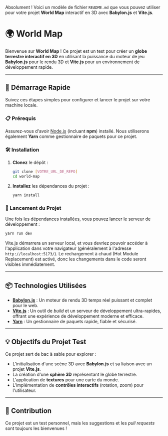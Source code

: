 Absolument \! Voici un modèle de fichier `README.md` que vous pouvez utiliser pour votre projet **World Map** interactif en 3D avec **Babylon.js** et **Vite.js**.

# 🌍 World Map

Bienvenue sur **World Map** \! Ce projet est un test pour créer un **globe terrestre interactif en 3D**  en utilisant la puissance du moteur de jeu **Babylon.js** pour le rendu 3D et **Vite.js** pour un environnement de développement rapide.

-----

## 🚀 Démarrage Rapide

Suivez ces étapes simples pour configurer et lancer le projet sur votre machine locale.

### 📋 Prérequis

Assurez-vous d'avoir [Node.js](https://nodejs.org/en/) (incluant **npm**) installé. Nous utiliserons également **Yarn** comme gestionnaire de paquets pour ce projet.

### 🛠️ Installation

1.  **Clonez** le dépôt :

    ```bash
    git clone [VOTRE_URL_DE_REPO]
    cd world-map
    ```

2.  **Installez** les dépendances du projet :

    ```bash
    yarn install
    ```

### 🏃 Lancement du Projet

Une fois les dépendances installées, vous pouvez lancer le serveur de développement :

```bash
yarn run dev
```

Vite.js démarrera un serveur local, et vous devriez pouvoir accéder à l'application dans votre navigateur (généralement à l'adresse `http://localhost:5173/`). Le rechargement à chaud (Hot Module Replacement) est activé, donc les changements dans le code seront visibles immédiatement.

-----

## 📦 Technologies Utilisées

  * **[Babylon.js](https://www.babylonjs.com/)** : Un moteur de rendu 3D temps réel puissant et complet pour le web.
  * **[Vite.js](https://vitejs.dev/)** : Un outil de *build* et un serveur de développement ultra-rapides, offrant une expérience de développement moderne et efficace.
  * **[Yarn](https://yarnpkg.com/)** : Un gestionnaire de paquets rapide, fiable et sécurisé.

-----

## 💡 Objectifs du Projet Test

Ce projet sert de bac à sable pour explorer :

  * L'initialisation d'une scène 3D avec **Babylon.js** et sa liaison avec un projet **Vite.js**.
  * La création d'une **sphère 3D** représentant le globe terrestre.
  * L'application de **textures** pour une carte du monde.
  * L'implémentation de **contrôles interactifs** (rotation, zoom) pour l'utilisateur.

-----

## 🤝 Contribution

Ce projet est un test personnel, mais les suggestions et les *pull requests* sont toujours les bienvenues \!